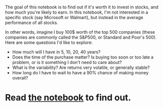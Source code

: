 The goal of this notebook is to find out if it's worth it to invest in stocks, and how much you're likely to earn. In this notebook, I'm not interested in a specific stock (say Microsoft or Walmart), but instead in the average performance of all stocks.

In other words, imagine I buy 100$ worth of the top 500 companies (these companies are commonly called the S&P500, or Standard and Poor's 500). Here are some questions I'd like to explore:

- How much will I have in 5, 10, 20, 40 years?
- Does the time of the purchase matter? Is buying too soon or too late a problem, or is it something I don't need to care about?
- What is the variability? Are returns very volatile, or generally stable?
- How long do I have to wait to have a 90% chance of making money overall?

# Read [the notebook](https://github.com/harokb/how-good-are-stocks/blob/master/How%20good%20are%20stocks%3F.ipynb) to find out.

